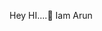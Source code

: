  Hey HI....👋
 Iam Arun

<!---
itsarunkumar/itsarunkumar is a ✨ special ✨ repository because its `README.md` (this file) appears on your GitHub profile.
You can click the Preview link to take a look at your changes.
--->
